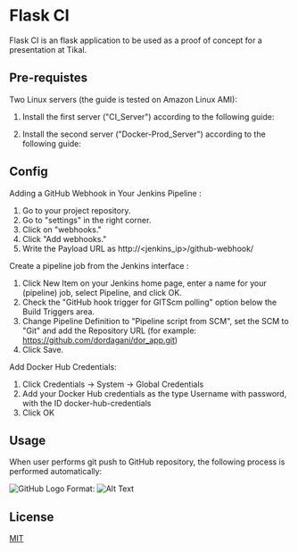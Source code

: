 # Flask CI 

Flask CI is an flask application to be used as a proof of concept for a presentation at Tikal.

## Pre-requistes

Two Linux servers (the guide is tested on Amazon Linux AMI):

1. Install the first server ("CI_Server") according to the following guide:

2. Install the second server ("Docker-Prod_Server") according to the following guide:


## Config

Adding a GitHub Webhook in Your Jenkins Pipeline :

1. Go to your project repository.
2. Go to "settings" in the right corner.
3. Click on "webhooks."
4. Click "Add webhooks."
5. Write the Payload URL as
   http://<jenkins_ip>/github-webhook/

Create a pipeline job from the Jenkins interface :

1. Click New Item on your Jenkins home page, enter a name for your (pipeline) job, select Pipeline, and click OK.
2. Check the "GitHub hook trigger for GITScm polling" option below the Build Triggers area. 
3. Change Pipeline Definition to "Pipeline script from SCM", set the SCM to "Git" and add the Repository URL (for example: https://github.com/dordagani/dor_app.git)
4. Click Save.

Add Docker Hub Credentials: 

1. Click Credentials -> System -> Global Credentials 
2. Add your Docker Hub credentials as the type Username with password, with the ID docker-hub-credentials
3. Click OK


## Usage 

When user performs git push to GitHub repository, the following process is performed automatically:

![GitHub Logo](/images/logo.png)
Format: ![Alt Text](url)

## License
[MIT](https://choosealicense.com/licenses/mit/)